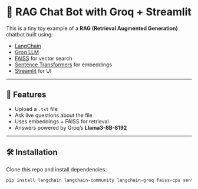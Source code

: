 # 🤖 RAG Chat Bot with Groq + Streamlit

This is a tiny toy example of a **RAG (Retrieval Augmented Generation)** chatbot built using:
- [LangChain](https://www.langchain.com/)
- [Groq LLM](https://groq.com/)
- [FAISS](https://github.com/facebookresearch/faiss) for vector search
- [Sentence Transformers](https://www.sbert.net/) for embeddings
- [Streamlit](https://streamlit.io/) for UI

---

## 🚀 Features
- Upload a `.txt` file
- Ask live questions about the file
- Uses embeddings + FAISS for retrieval
- Answers powered by Groq’s **Llama3-8B-8192**

---

## 🛠️ Installation

Clone this repo and install dependencies:

```bash
pip install langchain langchain-community langchain-groq faiss-cpu sentence-transformers streamlit
